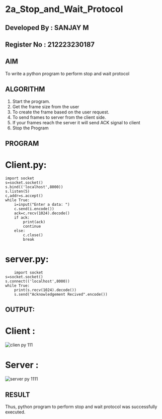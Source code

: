 # 2a_Stop_and_Wait_Protocol

## Developed By : SANJAY M
## Register No  : 212223230187


## AIM 
To write a python program to perform stop and wait protocol
## ALGORITHM
1. Start the program.
2. Get the frame size from the user
3. To create the frame based on the user request.
4. To send frames to server from the client side.
5. If your frames reach the server it will send ACK signal to client
6. Stop the Program
## PROGRAM
# Client.py:
```
import socket
s=socket.socket()
s.bind(('localhost',8000))
s.listen(5)
c,addr=s.accept()
while True:
    i=input("Enter a data: ")
    c.send(i.encode())
    ack=c.recv(1024).decode()
    if ack:
        print(ack)
        continue
    else:
        c.close()
        break
```

# server.py:
```
    import socket
s=socket.socket()
s.connect(('localhost',8000))
while True:
    print(s.recv(1024).decode())
    s.send("Acknowledgement Recived".encode())
```
## OUTPUT:
# Client :
![clien py 111](https://github.com/sanjayofficial2005/2a_Stop_and_Wait_Protocol/assets/148048602/3ae523a8-484b-46f8-aee0-4e6342857e7e)


# Server :
![server py 1111](https://github.com/sanjayofficial2005/2a_Stop_and_Wait_Protocol/assets/148048602/6809db03-b26c-494b-9147-310e0aa0c8cc)

## RESULT
Thus, python program to perform stop and wait protocol was successfully executed.
